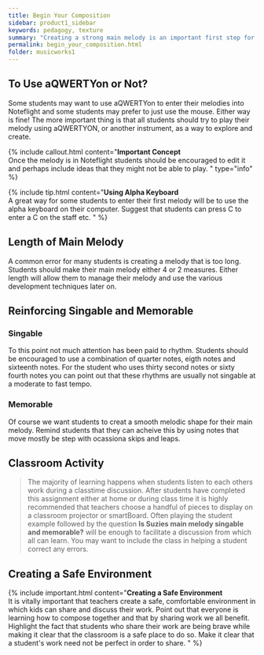 ```yaml
---
title: Begin Your Composition 
sidebar: product1_sidebar
keywords: pedagogy, texture
summary: "Creating a strong main melody is an important first step for the student!    "
permalink: begin_your_composition.html
folder: musicworks1
---
```


## To Use aQWERTYon or Not?
Some students may want to use aQWERTYon to enter their melodies into Noteflight and some students may prefer to just use the mouse. Either way is fine!  The more important thing is that all students should try to play their melody using aQWERTYON, or another instrument, as a way to explore and create. 

{% include callout.html content="**Important Concept** <br>Once the melody is in Noteflight students should be encouraged to edit it and perhaps include ideas that they might not be able to play.  " type="info" %} 

{% include tip.html content="**Using Alpha Keyboard** <br>A great way for some students to enter their first melody will be to use the alpha keyboard on their computer. Suggest that students can press C to enter a C on the staff etc.      " %} 

## Length of Main Melody
A common error for many students is creating a melody that is too long. Students should make their main melody either 4 or 2 measures. Either length will allow them to manage their melody and use the various development techniques later on. 

## Reinforcing Singable and Memorable

### Singable
To this point not much attention has been paid to rhythm. Students should be encouraged to use a combination of quarter notes, eigth notes and sixteenth notes. For the student who uses thirty second notes or sixty fourth notes you can point out that these rhythms are usually not singable at a moderate to fast tempo. 

### Memorable
Of course we want students to creat a smooth melodic shape for their main melody. Remind students that they can acheive this by using notes that move mostly be step with ocassiona skips and leaps. 



<h2><span class="label label-success">Classroom Activity</span></h2>

>The majority of learning happens when students listen to each others work during a classtime discussion. After students have completed this assignment either at home or during class time it is highly recommended that teachers choose a handful of pieces to display on a classroom projector or smartBoard. Often playing the student example followed by the question **Is Suzies main melody singable and memorable?** will be enough to facilitate a discussion from which all can learn. You may want to include the class in helping a student correct any errors.

## Creating a Safe Environment

{% include important.html content="**Creating a Safe Environment** <br>It is vitally important that teachers create a safe, comfortable environment in which kids can share and discuss their work. Point out that everyone is learning how to compose together and that by sharing work we all benefit.  Highlight the fact that students who share their work are being brave while making it clear that the classroom is a safe place to do so. Make it clear that a student's work need not be perfect in order to share.      " %} 


